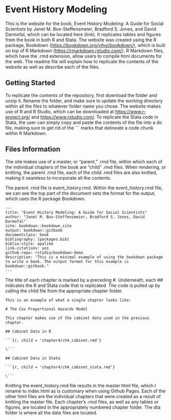 # Event History Modeling

This is the website for the book, Event History Modeling: A Guide for Social Scientists by Janet M. Box-Steffensmeier, Bradford S. Jones, and David Darmofal, which can be located here (link). It replicates tables and figures from the book in both R and Stata. The website was created using the R package, Bookdown (https://bookdown.org/yihui/bookdown/), which is built on top of R Markdown (https://rmarkdown.rstudio.com/). R Markdown files, which have the .rmd extension, allow users to compile html documents for the web. The readme file will explain how to replicate the contents of the website as well as describe each of the files. 

## Getting Started

To replicate the contents of the repository, first download the folder and unzip it. Rename the folder, and make sure to update the working directory within all the files to whatever folder name you chose. The website makes use of R and R Studio, which can be downloaded at https://www.r-project.org/ and https://www.rstudio.com/. To replicate the Stata code in Stata, the user can simply copy and paste the contents of the file into a do file, making sure to get rid of the ``` marks that delineate a code chunk within R Markdown. 

## Files Information
 
The site makes use of a master, or “parent,” .rmd file, within which each of the individual chapters of the book are “child” .rmd files. When rendering, or knitting, the parent .rmd file, each of the child .rmd files are also knitted, making it seamless to incorporate all the contents. 

The parent .rmd file is event_history.rmd. Within the event_history.rmd file, we can see the top part of the document sets the format for the output, which uses the R package Bookdown. 


```
--- 
title: "Event History Modeling: A Guide for Social Scientists"
author: "Janet M. Box-Steffensmeier, Bradford S. Jones, David Darmofal"
site: bookdown::bookdown_site
output: bookdown::gitbook
documentclass: book
bibliography: [packages.bib]
biblio-style: apalike
link-citations: yes
github-repo: rstudio/bookdown-demo
description: "This is a minimal example of using the bookdown package to write a book. The output format for this example is bookdown::gitbook."
---
```

The title of each chapter is marked by a preceding #. Underneath, each ## indicates the R and Stata code that is replicated. The code is pulled up by calling the child file from the appropriate chapter folder. 

```
This is an example of what a single chapter looks like: 

# The Cox Proportional Hazards Model 

This chapter makes use of the cabinet data used in the previous chapter. 

## Cabinet Data in R

```{r, child = 'chapter4/ch4_cabinet.rmd'}

\```

## Cabinet Data in Stata

```{r, child = 'chapter4/ch4_cabinet_stata.rmd'}

\```

```

Knitting the event_history.rmd file results in the master html file, which I rename to index.html as is customary when using Github Pages. Each of the other html files are the individual chapters that were created as a result of knitting the master file. Each chapter’s .rmd files, as well as any tables or figures, are located in the appropriately numbered chapter folder. 
The dta folder is where all the data files are located. 
